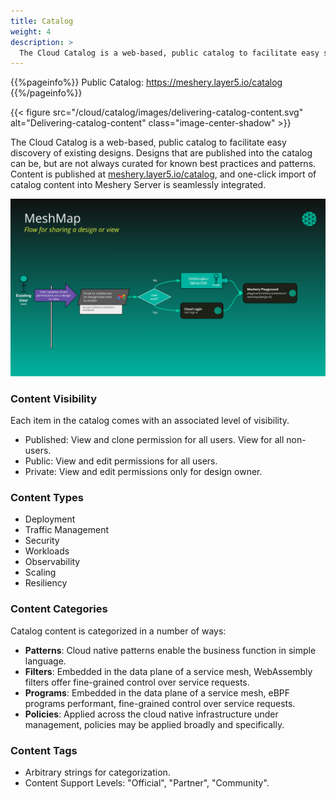 ```yaml
---
title: Catalog
weight: 4
description: >
  The Cloud Catalog is a web-based, public catalog to facilitate easy sharing and discovery of common cloud native architectures and design patterns.
---
```


{{%pageinfo%}}
Public Catalog: https://meshery.layer5.io/catalog
{{%/pageinfo%}}

{{< figure src="/cloud/catalog/images/delivering-catalog-content.svg" alt="Delivering-catalog-content" class="image-center-shadow" >}}


The Cloud Catalog is a web-based, public catalog to facilitate easy discovery of existing designs. Designs that are published into the catalog can be, but are not always curated for known best practices and patterns. Content is published at [meshery.layer5.io/catalog](https://meshery.layer5.io/catalog), and one-click import of catalog content into Meshery Server is seamlessly integrated.

![Flow for sharing design](./images/Slide51.svg)

### Content Visibility

Each item in the catalog comes with an associated level of visibility.

- Published: View and clone permission for all users. View for all non-users.
- Public: View and edit permissions for all users.
- Private: View and edit permissions only for design owner.

### Content Types
- Deployment
- Traffic Management
- Security
- Workloads
- Observability
- Scaling
- Resiliency

### Content Categories

Catalog content is categorized in a number of ways:
- **Patterns**: Cloud native patterns enable the business function in simple language.
- **Filters**: Embedded in the data plane of a service mesh, WebAssembly filters offer fine-grained control over service requests.
- **Programs**: Embedded in the data plane of a service mesh, eBPF programs performant, fine-grained control over service requests.
- **Policies**: Applied across the cloud native infrastructure under management, policies may be applied broadly and specifically.
 
<!-- List design metadata and descriptions here -->

### Content Tags

- Arbitrary strings for categorization.
- Content Support Levels: "Official", "Partner", "Community".
